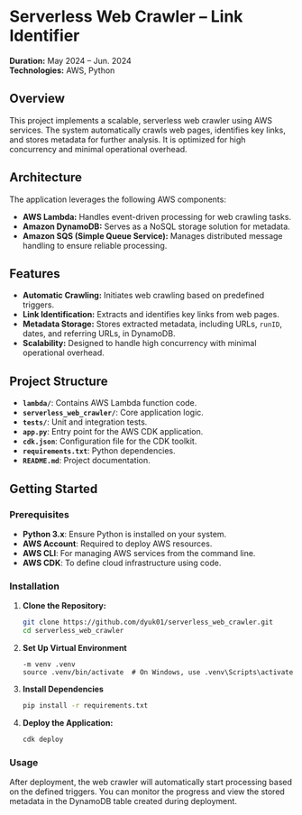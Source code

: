 # Serverless Web Crawler – Link Identifier

**Duration:** May 2024 – Jun. 2024  
**Technologies:** AWS, Python

## Overview

This project implements a scalable, serverless web crawler using AWS services. The system automatically crawls web pages, identifies key links, and stores metadata for further analysis. It is optimized for high concurrency and minimal operational overhead.

## Architecture

The application leverages the following AWS components:

- **AWS Lambda:** Handles event-driven processing for web crawling tasks.
- **Amazon DynamoDB:** Serves as a NoSQL storage solution for metadata.
- **Amazon SQS (Simple Queue Service):** Manages distributed message handling to ensure reliable processing.

## Features

- **Automatic Crawling:** Initiates web crawling based on predefined triggers.
- **Link Identification:** Extracts and identifies key links from web pages.
- **Metadata Storage:** Stores extracted metadata, including URLs, `runID`, dates, and referring URLs, in DynamoDB.
- **Scalability:** Designed to handle high concurrency with minimal operational overhead.

## Project Structure

- **`lambda/`**: Contains AWS Lambda function code.
- **`serverless_web_crawler/`**: Core application logic.
- **`tests/`**: Unit and integration tests.
- **`app.py`**: Entry point for the AWS CDK application.
- **`cdk.json`**: Configuration file for the CDK toolkit.
- **`requirements.txt`**: Python dependencies.
- **`README.md`**: Project documentation.

## Getting Started

### Prerequisites

- **Python 3.x**: Ensure Python is installed on your system.
- **AWS Account**: Required to deploy AWS resources.
- **AWS CLI**: For managing AWS services from the command line.
- **AWS CDK**: To define cloud infrastructure using code.

### Installation

1. **Clone the Repository:**

   ```bash
   git clone https://github.com/dyuk01/serverless_web_crawler.git
   cd serverless_web_crawler

2. **Set Up Virtual Environment**

    ```python3
    -m venv .venv
    source .venv/bin/activate  # On Windows, use .venv\Scripts\activate

3. **Install Dependencies**

    ```bash
    pip install -r requirements.txt

4. **Deploy the Application:**

    ```bash
    cdk deploy

### Usage
After deployment, the web crawler will automatically start processing based on the defined triggers. You can monitor the progress and view the stored metadata in the DynamoDB table created during deployment.


